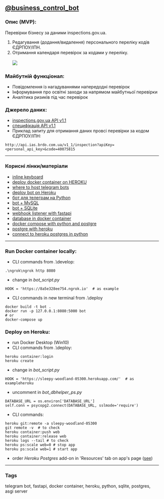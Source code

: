 ## [@business_control_bot](https://t.me/business_control_bot)

### Опис (MVP):
Перевірки бізнесу за даними іnspections.gov.ua.
1. Редагування (додання/видалення) персонального переліку кодів ЄДРПОУ/ІПН.
3. Отримання календаря перевірок за кодами у переліку.<br /><br />
![](https://api.monosnap.com/file/download?id=xwUIP5Snjaq3BvUvgm4AyHcBM9ZSsI)

### Майбутній функціонал:
* Повідомлення із нагадуваннями напередодні перевірок
* Інформування про освітні заходи за напрямом майбутньої перевірки
* Аналітика ризиків під час перевірок

### Джерело даних:
* [inspections.gov.ua API v1.1](http://api.ias.brdo.com.ua/v1_1/manual)
* [специфікація API v1.1](https://docs.google.com/document/d/1YQMEEFf_EtuZMud2OVYeVpi3aDE6lsuUqFrsbzS5RKk/edit)
* Приклад запиту для отримання даних провсі перевірки за кодом ЄДРПОУ/ІПН:
```
http://api.ias.brdo.com.ua/v1_1/inspection?apiKey=<personal_api_key>&code=40075815
```
___

### Корисні лінки/матеріали
* [inline keyboard](https://stackoverflow.com/a/60616915/6025592)
* [deploy docker container on HEROKU](https://atrium.ai/resources/build-and-deploy-a-docker-containerized-python-machine-learning-model-on-heroku)
* [where to host telegram bots](https://github.com/python-telegram-bot/python-telegram-bot/wiki/Where-to-host-Telegram-Bots)
* [deploy bot on Heroku](https://towardsdatascience.com/how-to-deploy-a-telegram-bot-using-heroku-for-free-9436f89575d2)
* [бот для телеграм на Python](https://tproger.ru/translations/telegram-bot-create-and-deploy/)
* [bot + MySQL](https://radiohlam.ru/telegram_bot_4/)
* [bot + SQLite](https://www.codementor.io/@garethdwyer/building-a-chatbot-using-telegram-and-python-part-2-sqlite-databse-backend-m7o96jger)
* [webhook listener with fastapi](https://majornetwork.net/2020/10/webhook-listener-with-fastapi/)
* [database in docker container](https://wkrzywiec.medium.com/database-in-a-docker-container-how-to-start-and-whats-it-about-5e3ceea77e50)
* [docker compose with python and postgre](https://dev.to/stefanopassador/docker-compose-with-python-and-posgresql-33kk)
* [postgre with heroku](https://medium.com/better-programming/how-to-containerize-and-deploy-apps-with-docker-and-heroku-b1c49e5bc070)
* [connect to heroku postgres in python](https://devcenter.heroku.com/articles/heroku-postgresql#connecting-in-python)

___

### Run Docker container locally:
* CLI commands from .\develop:
```
.\ngrok\ngrok http 8080
```
* change in *bot_script.py*
```
HOOK = 'https://8a5e328ee754.ngrok.io'  # as example
```
* CLI commands in new terminal from .\deploy
```
docker build -t bot .
docker run -p 127.0.0.1:8080:5000 bot
# or
docker-compose up
```

### Deploy on Heroku:
* run Docker Desktop (Win10)
* CLI commands from .\deploy:
```
heroku container:login
heroku create
```
* change in *bot_script.py*
```
HOOK = 'https://sleepy-woodland-05300.herokuapp.com/'  # as exampleheroku
```
* uncomment in *bot_dbhelper_ps.py*
```
DATABASE_URL = os.environ['DATABASE_URL']
self.conn = psycopg2.connect(DATABASE_URL, sslmode='require')
```
* CLI commands:
```
heroku git:remote -a sleepy-woodland-05300
git remote -v  # to check
heroku container:push web
heroku container:release web
heroku logs --tail # to check
heroku ps:scale web=0 # stop app
heroku ps:scale web=1 # start app
```
* order *Heroku Postgres* add-on in 'Resources' tab on app's page ([see](https://medium.com/better-programming/how-to-containerize-and-deploy-apps-with-docker-and-heroku-b1c49e5bc070))
___

### Tags
telegram bot, fastapi, docker container, heroku, python, sqlite, postgres, asgi server

